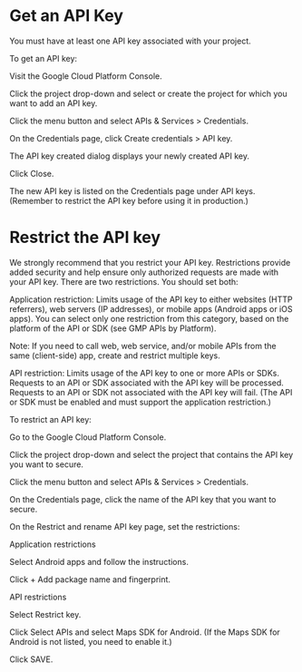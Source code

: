 # Get an API Key


You must have at least one API key associated with your project.

To get an API key:

Visit the Google Cloud Platform Console.

Click the project drop-down and select or create the project for which you want to add an API key.

Click the menu button  and select APIs & Services > Credentials.

On the Credentials page, click Create credentials > API key.

The API key created dialog displays your newly created API key.

Click Close.

The new API key is listed on the Credentials page under API keys.
(Remember to restrict the API key before using it in production.)

# Restrict the API key

We strongly recommend that you restrict your API key. Restrictions provide added security and help ensure only authorized requests are made with your API key. There are two restrictions. You should set both:

Application restriction: Limits usage of the API key to either websites (HTTP referrers), web servers (IP addresses), or mobile apps (Android apps or iOS apps). You can select only one restriction from this category, based on the platform of the API or SDK (see GMP APIs by Platform).

Note: If you need to call web, web service, and/or mobile APIs from the same (client-side) app, create and restrict multiple keys.

API restriction: Limits usage of the API key to one or more APIs or SDKs. Requests to an API or SDK associated with the API key will be processed. Requests to an API or SDK not associated with the API key will fail. (The API or SDK must be enabled and must support the application restriction.)

To restrict an API key:

Go to the Google Cloud Platform Console.

Click the project drop-down and select the project that contains the API key you want to secure.

Click the menu button  and select APIs & Services > Credentials.

On the Credentials page, click the name of the API key that you want to secure.

On the Restrict and rename API key page, set the restrictions:

Application restrictions

Select Android apps and follow the instructions.

Click + Add package name and fingerprint.

API restrictions

Select Restrict key.

Click Select APIs and select Maps SDK for Android.
(If the Maps SDK for Android is not listed, you need to enable it.)

Click SAVE.

